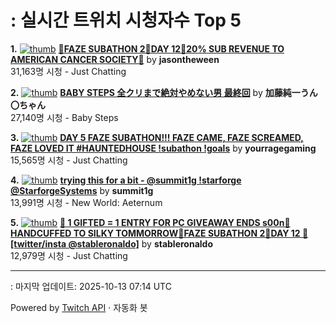 # : 실시간 트위치 시청자수 Top 5

**1.** [![thumb](https://static-cdn.jtvnw.net/previews-ttv/live_user_jasontheween-320x180.jpg)](https://twitch.tv/jasontheween)
**[🔴FAZE SUBATHON 2🔴DAY 12🔴20% SUB REVENUE TO AMERICAN CANCER SOCIETY🔴](https://twitch.tv/jasontheween)** by **jasontheween**<br>31,163명 시청  - Just Chatting

**2.** [![thumb](https://static-cdn.jtvnw.net/previews-ttv/live_user_kato_junichi0817-320x180.jpg)](https://twitch.tv/加藤純一うん〇ちゃん)
**[BABY STEPS 全クリまで絶対やめない男 最終回](https://twitch.tv/加藤純一うん〇ちゃん)** by **加藤純一うん〇ちゃん**<br>27,140명 시청  - Baby Steps

**3.** [![thumb](https://static-cdn.jtvnw.net/previews-ttv/live_user_yourragegaming-320x180.jpg)](https://twitch.tv/yourragegaming)
**[DAY 5 FAZE SUBATHON!!! FAZE CAME, FAZE SCREAMED, FAZE LOVED IT #HAUNTEDHOUSE !subathon !goals](https://twitch.tv/yourragegaming)** by **yourragegaming**<br>15,565명 시청  - Just Chatting

**4.** [![thumb](https://static-cdn.jtvnw.net/previews-ttv/live_user_summit1g-320x180.jpg)](https://twitch.tv/summit1g)
**[trying this for a bit - @summit1g !starforge @StarforgeSystems](https://twitch.tv/summit1g)** by **summit1g**<br>13,991명 시청  - New World: Aeternum

**5.** [![thumb](https://static-cdn.jtvnw.net/previews-ttv/live_user_stableronaldo-320x180.jpg)](https://twitch.tv/stableronaldo)
**[🧛 1 GIFTED = 1 ENTRY FOR PC GIVEAWAY ENDS s00n🧛HANDCUFFED TO SILKY TOMMORROW🧛FAZE SUBATHON 2🧛DAY 12 🧛[twitter/insta @stableronaldo]](https://twitch.tv/stableronaldo)** by **stableronaldo**<br>12,979명 시청  - Just Chatting


---
: 마지막 업데이트: 2025-10-13 07:14 UTC

Powered by [Twitch API](https://dev.twitch.tv/docs/api/reference) · 자동화 봇